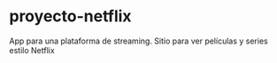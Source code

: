 # proyecto-netflix
App para una plataforma de streaming. Sitio para ver películas y series estilo Netflix
